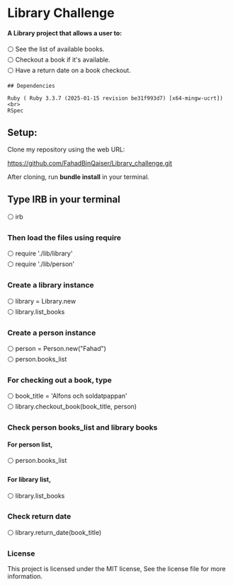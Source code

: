 # Library Challenge

#### A Library project that allows a user to:

⚪ See the list of available books. <br>
⚪ Checkout a book if it's available. <br>
⚪ Have a return date on a book checkout. <br>

```
## Dependencies

Ruby ( Ruby 3.3.7 (2025-01-15 revision be31f993d7) [x64-mingw-ucrt])<br>
RSpec
```

## Setup:
Clone my repository using the web URL:

https://github.com/FahadBinQaiser/Library_challenge.git

After cloning, run **bundle install** in your terminal.

## Type IRB in your terminal

⚪ irb

### Then load the files using require

⚪ require './lib/library' <br>
⚪ require './lib/person'

### Create a library instance

⚪ library = Library.new <br>
⚪ library.list_books

### Create a person instance

⚪ person = Person.new("Fahad") <br>
⚪ person.books_list 

### For checking out a book, type

⚪ book_title = 'Alfons och soldatpappan' <br>
⚪ library.checkout_book(book_title, person)

### Check person books_list and library books

#### For person list,

⚪ person.books_list

#### For library list,

⚪ library.list_books

### Check return date 

⚪ library.return_date(book_title)

### License
This project is licensed under the MIT license, See the license file for more information.


